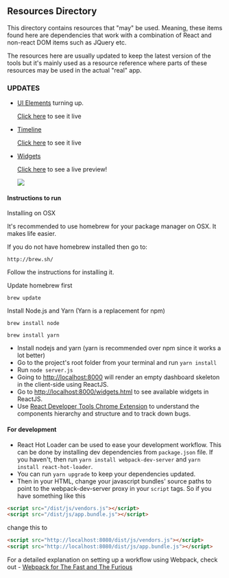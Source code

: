 ## Resources Directory

This directory contains resources that "may" be used. Meaning, these items found here are dependencies that work with a combination of React and non-react DOM items such as JQuery etc.

The resources here are usually updated to keep the latest version of the tools but it's mainly used as a resource reference where parts of these resources may be used in the actual "real" app.

### UPDATES

- [UI Elements](https://github.com/booleanhunter/ReactJS-AdminLTE/tree/master/public/src/pages/ui-elements) turning up.

    [Click here](http://ec2-52-74-208-196.ap-southeast-1.compute.amazonaws.com:8000/UI/general.html) to see it live


- [Timeline](https://github.com/booleanhunter/ReactJS-AdminLTE/tree/master/public/src/pages/timeline-page)

    [Click here](http://ec2-52-74-208-196.ap-southeast-1.compute.amazonaws.com:8000/timeline.html) to see it live


- [Widgets](https://github.com/booleanhunter/ReactJS-AdminLTE/tree/master/public/src/pages/widgets-page)

    [Click here](http://ec2-52-74-208-196.ap-southeast-1.compute.amazonaws.com:8000/widgets.html) to see a live preview!

    ![](https://github.com/booleanhunter/ReactJS-AdminLTE/blob/master/screenshots/widgets.png?raw=true)


#### Instructions to run

Installing on OSX

It's recommended to use homebrew for your package manager on OSX. It makes life easier.

If you do not have homebrew installed then go to:

`http://brew.sh/`

Follow the instructions for installing it.

Update homebrew first

`brew update`

Install Node.js and Yarn (Yarn is a replacement for npm)

`brew install node`

`brew install yarn`

- Install nodejs and yarn (yarn is recommended over npm since it works a lot better)
- Go to the project's root folder from your terminal and run `yarn install`
- Run `node server.js`
- Going to [http://localhost:8000](http://localhost:8000) will render an empty dashboard skeleton in the client-side using ReactJS.
- Go to [http://localhost:8000/widgets.html](http://localhost:8000/widgets.html) to see available widgets in ReactJS.
- Use [React Developer Tools Chrome Extension](https://chrome.google.com/webstore/detail/react-developer-tools/fmkadmapgofadopljbjfkapdkoienihi?hl=en) to understand the components hierarchy and structure and to track down bugs.


#### For development

- React Hot Loader can be used to ease your development workflow. This can be done by installing dev dependencies from `package.json` file. If you haven't, then
run `yarn install webpack-dev-server` and `yarn install react-hot-loader`.
- You can run `yarn upgrade` to keep your dependencies updated.
- Then in your HTML, change your javascript bundles' source paths to point to the webpack-dev-server proxy in your `script` tags. So if you have something
like this

```html
<script src="/dist/js/vendors.js"></script>
<script src="/dist/js/app.bundle.js"></script>
```

change this to

```html
<script src="http://localhost:8080/dist/js/vendors.js"></script>
<script src="http://localhost:8080/dist/js/app.bundle.js"></script>
```

For a detailed explanation on setting up a workflow using Webpack, check out - [Webpack for The Fast and The Furious](https://medium.freecodecamp.com/webpack-for-the-fast-and-the-furious-bf8d3746adbd#.fptxktah9)
